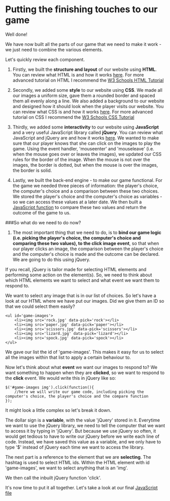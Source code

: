 Putting the finishing touches to our game
=========================================

Well done! 

We have now built all the parts of our game that we need to make it work - we just need to combine the various elements.

Let's quickly review each component.

1. Firstly, we built the **structure and layout** of our website using **HTML**. You can review what HTML is and how it works [here](https://github.com/InterfaithCoding/frontend/blob/master/html.md). For more advanced tutorial on HTML I recommend the [W3 Schools HTML Tutorial](http://www.w3schools.com/html/)

2. Secondly, we added some **style** to our website using **CSS**. We made all our images a uniform size, gave them a rounded border and spaced them all evenly along a line. We also added a background to our website and designed how it should look when the player visits our website. You can review what CSS is and how it works [here](https://github.com/InterfaithCoding/frontend/blob/master/css.md). For more advanced tutorial on CSS I recommend the [W3 Schools CSS Tutorial](http://www.w3schools.com/css/)

3. Thirdly, we added some **interactivity** to our website using **JavaScript** and a very useful JavaScript library called **jQuery**. You can review what JavaScript and jQuery are and how it works [here](https://github.com/InterfaithCoding/frontend/blob/master/javascript.md). We wanted to make sure that our player knows that she can click on the images to play the game. Using the event handler, 'mouseenter' and 'mouseleave' (i.e. when the mouse goes over or leaves the images), we updated our CSS rules for the border of the image. When the mouse is not over the images, the border is dotted, but when the mouse is over the images, the border is solid. 

4. Lastly, we built the back-end engine - to make our game functional. For the game we needed three pieces of information: the player's choice, the computer's choice and a comparison between these two choices. We stored the player's choice and the computer's choice as variables - so we can access these values at a later date. We then built a [JavaScript function](http://www.w3schools.com/js/js_functions.asp) to compare these two values and return the outcome of the game to us. 

###So what do we need to do now?

1. The most important thing that we need to do, is to **bind our game logic (i.e. picking the player's choice, the computer's choice and comparing these two values), to the click image event**, so that when our player clicks an image, the comparison between the player's choice and the computer's choice is made and the outcome can be declared. We are going to do this using jQuery.

If you recall, jQuery is tailor made for selecting HTML elements and performing some action on the element(s). So, we need to think about which HTML elements we want to select and what event we want them to respond to.

We want to select any image that is in our list of choices. So let's have a look at our HTML where we have put our images. Did we give them an ID so that we could select them easily?  

```
<ul id='game-images'>
	<li><img src='rock.jpg' data-pick='rock'></li>
	<li><img src='paper.jpg' data-pick='paper'></li>
	<li><img src='scissors.jpg' data-pick='scissors'></li>
	<li><img src='lizard.jpg' data-pick='lizard'></li>
	<li><img src='spock.jpg' data-pick='spock'></li>
</ul>
```
We gave our list the id of 'game-images'. This makes it easy for us to select all the images within that list to apply a certain behaviour to. 

Now let's think about what **event** we want our images to respond to? We want something to happen when they are **clicked**, so we want to respond to the **click** event. 
We would write this in jQuery like so:

```
$('#game-images img').click(function(){
	//here we will write our game code, including picking the computer's choice, the player's choice and the compare function
});
```
It might look a little complex so let's break it down. 

The dollar sign is a **variable**, with the value 'jQuery' stored in it. Everytime we want to use the jQuery library, we need to tell the computer that we want to access it by typing in 'jQuery'. But because we use jQuery so often, it would get tedious to have to write our jQuery before we write each line of code. Instead, we have saved this value as a variable, and we only have to type '$' instead of jQuery each time we want to access the library.

The next part is a reference to the element that we are **selecting**. The hashtag is used to select HTML ids. Within the HTML element with id 'game-images', we want to select anything that is an 'img'. 

We then call the inbuilt jQuery function 'click'.  

It's now time to put it all together. Let's take a look at our final [JavaScript file](https://github.com/InterfaithCoding/pulling-it-all-together/blob/master/rpsls.js)

